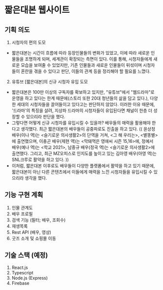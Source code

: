 # 짧은대본 웹사이트

## 기획 의도
1. 시청자의 편의 도모
- 짧은대본는 시간이 흐름에 따라 등장인물들의 변화가 있었고, 이에 따라 새로운 인물들을 조명하게 되며, 세계관이 확장되는 측면이 있다. 이를 통해, 시청자들에게 새로운 모습을 보여줄 수 있었지만, 기존 인물들과 새로운 인물들이 뒤섞이며 시청자들이 혼란을 겪을 수 있다고 판단, 이들의 관계 등을 정리해야 할 필요를 느꼈다.

2. 유튜브 [짧은대본]의 신규 시청자 유입 도모
- 짧은대본은 100만 이상의 구독자를 확보하고 있지만, "유튜브"에서 "웹드라마"로 운영을 하고 있다는 한계 때문에(스토리 또한 20대 청년들의 삶을 담고 있다.), 다양한 세대의 시청자들을 끌어들이고 있다고는 판단하지 않았다. 이러한 이유 때문에, '드라마'의 특징을 살려, 지상파 드라마의 시청자들이 유입된다면 채널이 한층 더 성장할 수 있으리라 판단을 했다.
- 그렇다면 어떻게 신규 시청자를 유입시킬 수 있을까? 배우들의 매력을 활용해야 한다고 생각했다. 최근 짧은대본의 배우들이 공중파로도 진출을 하고 있다. (( 윤상정 배우(이나 역)는 <슬기로운 의사생활2>의 단역을 거쳐, <그 해 우리는>, <별똥별>에 출연했으며, 이충곤 배우(제현 역)는 <막돼먹은 영애씨 시즌 15,16>에, 정예서 배우(예나 역)는 <학교 2021>, 남중규 배우(정국 역)는 <슬기로운 의사생활2>에 출연했다. 그리고, 최근 MZ오피스로 인지도를 높이고 있는 김아영 배우(아영 역)는 SNL크루로 활약을 하고 있다. ))
- 이처럼, 짧은대본 이후로도 배우들이 다양한 플랫폼에서 활약을 하고 있기 때문에, 짧은대본이 아닌 다른 콘텐츠에서 이들에게 매력을 느낀 시청자들을 유입시킬 수 있으리라 생각을 했다.

## 기능 구현 계획
1. 인물 관계도
2. 배우 프로필
3. 검색 기능 (필터; 배우, 조회수)
4. 재생목록
5. Rest API (배우, 영상)
6. 굿즈 소개 및 쇼핑몰 이동

## 기술 스택 (예정)
1. React.js
2. Typescript
3. Node.js (Express)
4. Firebase